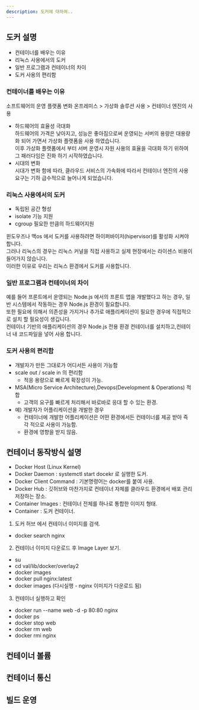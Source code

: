 ```yaml
---
description: 도커에 대하여..
---
```


## 도커 설명

* 컨테이너를 배우는 이유
* 리눅스 사용에서의 도커
* 일반 프로그램과 컨테이너의 차이
* 도커 사용의 편리함

### 컨테이너를 배우는 이유

소프트웨어의 운영 플랫폼 변화 온프레미스 > 가상화 솔루션 사용 > 컨테이너 엔진의 사용

* 하드웨어의 효율성 극대화\
  하드웨어의 가격은 낮아지고, 성능은 좋아짐으로써 운영되는 서버의 용량은 대용량화 되어 가면서 가상화 플랫폼을 사용 하였습니다.\
  이후 가상화 플랫폼에서 부터 서버 운영시 자원 사용의 효율을 극대화 하기 위하여 그 패러다임은 진화 하기 시작하였습니다.
* 시대의 변화\
  시대가 변화 함에 따라, 클라우드 서비스의 가속화에 따라서 컨테이너 엔진의 사용 요구는 기하 급수적으로 늘어나게 되었습니다.

### 리눅스 사용에서의 도커

* 독립된 공간 형성
* isolate 기능 지원
* cgroup 필요한 만큼의 하드웨어지원

윈도우즈나 맥os 에서 도커를 사용하려면 하이퍼바이저(hipervisor)를 활성화 시켜야 합니다.\
그러나 리눅스의 경우는 리눅스 커널을 직접 사용하고 실제 현장에서는 라이센스 비용이 들어가지 않습니다.\
이러한 이유로 우리는 리눅스 환경에서 도커를 사용합니다.

### 일반 프로그램과 컨테이너의 차이

예를 들어 프론트에서 운영되는 Node.js 에서의 프론트 앱을 개발했다고 하는 경우, 일반 시스템에서 작동하는 경우 Node.js 환경이 필요합니다.\
또한 필요에 의해서 의존성을 가지거나 추가로 애플리케이션이 필요한 경우에 직접적으로 설치 할 필요성이 생깁니다.\
컨테이너 기반의 애플리케이션의 경우 Node.js 전용 환경 컨테이너를 설치하고,컨테이너 내 코드파일을 넣어 사용 합니다.

### 도커 사용의 편리함

* 개발자가 만든 그대로가 어디서든 사용이 가능함
* scale out / scale in 의 편리함
  * 적응 용량으로 빠르게 확장성이 가능.
* MSA(Micro Service Architecture),Devops(Development & Operations) 적합
  * 고객의 요구를 빠르게 처리해서 바로바로 응대 할 수 있는 환경.
* 예) 개발자가 어플리케이션을 개발한 경우
  * 컨테이너에 개발한 어플리케이션은 어떤 환경에서든 컨테이너를 제공 받아 즉각 적으로 사용이 가능함.
  * 환경에 영향을 받지 않음.


## 컨테이너 동작방식 설명

* Docker Host (Linux Kernel)
* Docker Daemon : systemctl start docekr 로 실행한 도커.
* Docker Client Command : 기본명령어는 docker를 붙여 사용.
* Docker Hub : 깃허브와 마찬가지로 컨테이너 자체를 클라우드 환경에서 배포 관리 저장하는 장소.
* Container Images : 컨테이너 전체를 하나로 통합한 이미지 형태.
* Container : 도커 컨테이너.

1. 도커 허브 에서 컨테이너 이미지를 검색.
* docker search nginx
2. 컨테이너 이미지 다운로드 후 Image Layer 보기.
* su
* cd val/lib/docker/overlay2
* docker images
* docker pull nginx:latest
* docker images (다시실행 - nginx 이미지가 다운로드 됨)
3. 컨테이너 실행하고 확인

* docker run --name web -d -p 80:80 nginx
* docker ps
* docker stop web
* docker rm web
* docker rmi nginx



## 컨테이너 볼륨

## 컨테이너 통신

## 빌드 운영
